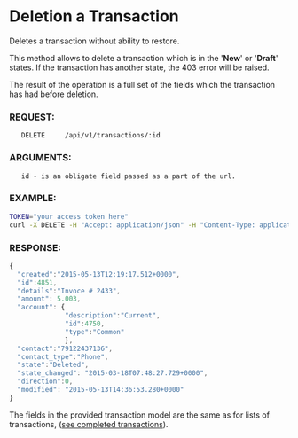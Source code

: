 # Deletion a Transaction

Deletes a transaction without ability to restore.

This method allows to delete a transaction which is in the '**New**' or '**Draft**' states. If the transaction has another
state, the 403 error will be raised. 

The result of the operation is a full set of the fields which the transaction has had before deletion.

### REQUEST:
       DELETE     /api/v1/transactions/:id
### ARGUMENTS:
       id - is an obligate field passed as a part of the url.
### EXAMPLE:

```bash
TOKEN="your access token here"
curl -X DELETE -H "Accept: application/json" -H "Content-Type: application/json" -H "Authorization: Bearer $TOKEN" https://testapi.copernicusgold.com/api/v1/transactions/4350
```

### RESPONSE:
```javascript
{
  "created":"2015-05-13T12:19:17.512+0000",
  "id":4851, 
  "details":"Invoce # 2433",
  "amount": 5.003,
  "account": { 
              "description":"Current",
              "id":4750,
              "type":"Common"
              },
  "contact":"79122437136", 
  "contact_type":"Phone",
  "state":"Deleted", 
  "state_changed": "2015-03-18T07:48:27.729+0000",
  "direction":0,
  "modified": "2015-05-13T14:36:53.280+0000"
}
```

The fields in the provided transaction model are the same as for lists of transactions,
([see completed transactions](./completedtransactions.md)).
